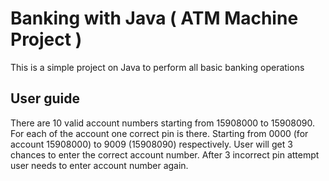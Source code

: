 # Banking with Java ( ATM Machine Project )
This is a simple project on Java to perform all basic banking operations
##  User guide
There are 10 valid account numbers starting from 15908000 to 15908090.
For each of the account one correct pin is there. Starting from 0000 (for account 15908000) to 9009 (15908090) respectively.
User will get 3 chances to enter the correct account number.
After 3 incorrect pin attempt user needs to enter account number again.
